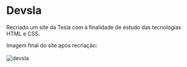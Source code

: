 # Devsla
Recriado um site da Tesla com a finalidade de estudo das tecnologias HTML e CSS.

Imagem final do site após recriação:
<br>
<br>
![devsla](https://user-images.githubusercontent.com/95376934/145260168-0ddfa950-6b0d-44c3-862a-b57c20b73e86.PNG)
